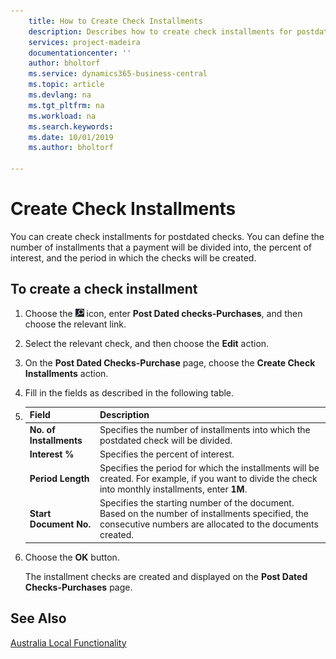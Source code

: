 ```yaml
---
    title: How to Create Check Installments
    description: Describes how to create check installments for postdated checks, define the number of installments that a payment will be divided into, the percent of interest, and the period in which the checks will be created.
    services: project-madeira
    documentationcenter: ''
    author: bholtorf
    ms.service: dynamics365-business-central
    ms.topic: article
    ms.devlang: na
    ms.tgt_pltfrm: na
    ms.workload: na
    ms.search.keywords:
    ms.date: 10/01/2019
    ms.author: bholtorf

---
```

# Create Check Installments
You can create check installments for postdated checks. You can define the number of installments that a payment will be divided into, the percent of interest, and the period in which the checks will be created.  

## To create a check installment  

1.  Choose the ![Search for Page or Report](../../media/ui-search/search_small.png "Search for Page or Report icon") icon, enter **Post Dated checks-Purchases**, and then choose the relevant link.  
2.  Select the relevant check, and then choose the **Edit** action.  
3.  On the **Post Dated Checks-Purchase** page, choose the **Create Check Installments** action.  
4.  Fill in the fields as described in the following table.  

5.  |Field|Description|  
    |---------------------------------|---------------------------------------|  
    |**No. of Installments**|Specifies the number of installments into which the postdated check will be divided.|  
    |**Interest %**|Specifies the percent of interest.|  
    |**Period Length**|Specifies the period for which the installments will be created. For example, if you want to divide the check into monthly installments, enter **1M**.|  
    |**Start Document No.**|Specifies the starting number of the document. Based on the number of installments specified, the consecutive numbers are allocated to the documents created.|  

6.  Choose the **OK** button.  

     The installment checks are created and displayed on the **Post Dated Checks-Purchases** page.

## See Also
[Australia Local Functionality](australia-local-functionality.md)

